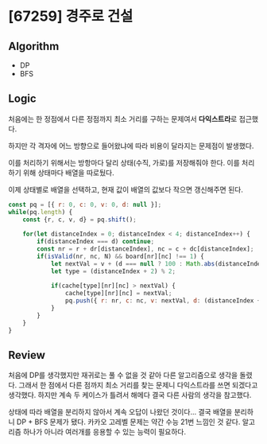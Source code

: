 # [67259] 경주로 건설
## Algorithm
- DP
- BFS
## Logic
처음에는 한 정점에서 다른 정점까지 최소 거리를 구하는 문제여서 **다익스트라**로 접근했다.

하지만 각 격자에 어느 방향으로 들어왔냐에 따라 비용이 달라지는 문제점이 발생했다.

이를 처리하기 위해서는 방항마다 달리 상태(수직, 가로)를 저장해줘야 한다. 이를 처리하기 위해 상태마다 배열을 따로뒀다.

이제 상태별로 배열을 선택하고, 현재 값이 배열의 값보다 작으면 갱신해주면 된다.

```js
const pq = [{ r: 0, c: 0, v: 0, d: null }];
while(pq.length) {
    const {r, c, v, d} = pq.shift();
    
    for(let distanceIndex = 0; distanceIndex < 4; distanceIndex++) {
        if(distanceIndex === d) continue;
        const nr = r + dr[distanceIndex], nc = c + dc[distanceIndex];
        if(isValid(nr, nc, N) && board[nr][nc] !== 1) {
            let nextVal = v + (d === null ? 100 : Math.abs(distanceIndex - d) % 2 ? 600 : 100);
            let type = (distanceIndex + 2) % 2;
            
            if(cache[type][nr][nc] > nextVal) {
                cache[type][nr][nc] = nextVal;
                pq.push({ r: nr, c: nc, v: nextVal, d: (distanceIndex + 2) % 4 });
            }
        }
    }
}
```

## Review
처음에 DP를 생각했지만 재귀로는 풀 수 없을 것 같아 다른 알고리즘으로 생각을 돌렸다.
그래서 한 점에서 다른 점까지 최소 거리를 찾는 문제니 다익스트라를 쓰면 되겠다고 생각했다.
하지만 계속 두 케이스가 틀려서 해메다 결국 다른 사람의 생각을 참고했다.

상태에 따라 배열을 분리하지 않아서 계속 오답이 나왔던 것이다... 결국 배열을 분리하니 DP + BFS 문제가 됐다.
카카오 고레벨 문제는 약간 수능 21번 느낌인 것 같다. 알고리즘 하나가 아니라 여러개를 응용할 수 있는 능력이 필요하다.
